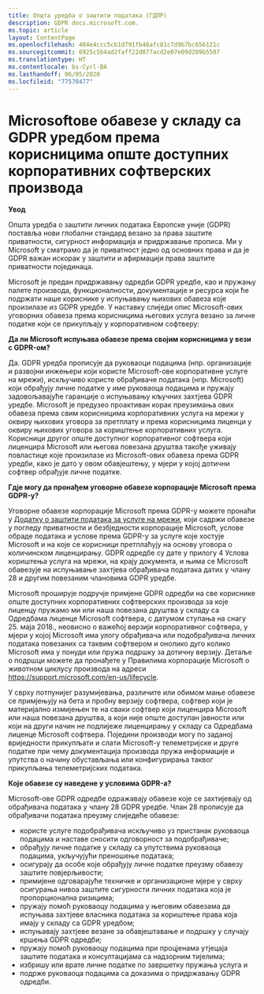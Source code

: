 ```yaml
---
title: Oпшта уредба о заштити података (ГДПР)
description: GDPR docs.microsoft.com.
ms.topic: article
layout: ContentPage
ms.openlocfilehash: 404e4ccc5cb1d791fb46afc81c7d9b7bc656121c
ms.sourcegitcommit: 6925c5b4ad2faff22d877acd2e07e09d289b5507
ms.translationtype: HT
ms.contentlocale: bs-Cyrl-BA
ms.lasthandoff: 06/05/2020
ms.locfileid: "77570477"
---
```

# <a name="microsofts-gdpr-commitments-to-customers-of-our-generally-available-enterprise-software-products"></a>Microsoftове обавезе у складу са GDPR уредбом према корисницима опште доступних корпоративних софтверских производа

**Увод**

Општа уредба о заштити личних података Европске уније (GDPR) поставља нови глобални стандард везано за права заштите приватности, сигурност информација и придржавање прописа. Ми у Microsoft у сматрамо да је приватност једно од основних права и да је GDPR важан искорак у заштити и афирмацији права заштите приватности појединаца.     

Microsoft је предан придржавању одредби GDPR уредбе, као и пружању палете производа, функционалности, документације и ресурса који ће подржати наше кориснике у испуњавању њихових обавеза које произилазе из GDPR уредбе. У наставку слиједи опис Microsoft-ових уговорних обавеза према корисницима његових услуга везано за личне податке који се прикупљају у корпоративном софтверу:

**Да ли Microsoft испуњава обавезе према својим корисницима у вези с GDPR-ом?**

Да. GDPR уредба прописује да руковаоци подацима (нпр. организације и развојни инжењери који користе Microsoft-ове корпоративне услуге на мрежи), искључиво користе обрађиваче података (нпр. Microsoft) који обрађују личне податке у име руковаоца подацима и пружају задовољавајуће гаранције о испуњавању кључних захтјева GDPR уредбе. Microsoft је предузео проактиван корак преузимања ових обавеза према свим корисницима корпоративних услуга на мрежи у оквиру њихових уговора за претплату и према корисницима лиценци у оквиру њихових уговора за кориштење корпоративних услуга. Корисници другог опште доступног корпоративног софтвера који лиценцира Microsoft или његова повезана друштва такође уживају повластице које произилазе из Microsoft-ових обавеза према GDPR уредби, како је дато у овом обавјештењу, у мјери у којој дотични софтвер обрађује личне податке.

**Гдје могу да пронађем уговорне обавезе корпорације Microsoft према GDPR-у?**

Уговорне обавезе корпорације Microsoft према GDPR-у можете пронаћи у [Додатку о заштити података за услуге на мрежи](https://www.microsoftvolumelicensing.com/DocumentSearch.aspx?Mode=2&Keyword=DPA), који садржи обавезе у погледу приватности и безбједности корпорације Microsoft, услове обраде података и услове према GDPR-у за услуге које хостује Microsoft и на које се корисници претплаћују на основу уговора о количинском лиценцирању. GDPR одредбе су дате у прилогу 4 Услова кориштења услуга на мрежи, на крају документа, и њима се Microsoft обавезује на испуњавање захтјева обрађивача података датих у члану 28 и другим повезаним члановима GDPR уредбе. 

Microsoft проширује подручје примјене GDPR одредби на све кориснике опште доступних корпоративних софтверских производа за које лиценцу пружамо ми или наша повезана друштва у складу са Одредбама лиценце Microsoft софтвера, с датумом ступања на снагу 25. маја 2018., неовисно о важећој верзији корпоративног софтвера, у мјери у којој Microsoft има улогу обрађивача или подобрађивача личних података повезаних са таквим софтвером и онолико дуго колико Microsoft има у понуди или пружа подршку за дотичну верзију. Детаље о подршци можете да пронађете у Правилима корпорације Microsoft о животном циклусу производа на адреси https://support.microsoft.com/en-us/lifecycle.

У сврху потпунијег разумијевања, различите или обимом мање обавезе се примјењују на бета и пробну верзију софтвера, софтвер који је материјално измијењен те на сваки софтвер који лиценцира Microsoft или наша повезана друштва, а који није опште доступан јавности или који на други начин не подлијеже лиценцирању у складу са Одредбама лиценце Microsoft софтвера. Поједини производи могу по заданој вриједности прикупљати и слати Microsoft-у телеметријске и друге податке при чему документација производа пружа информације и упутства о начину обустављања или конфигурирања таквог прикупљања телеметријских података.

**Које обавезе су наведене у условима GDPR-а?**

Microsoft-ове GDPR одредбе одражавају обавезе које се захтијевају од обрађивача података у члану 28 GDPR уредбе.  Члан 28 прописује да обрађивачи података преузму слиједеће обавезе:

-   користе услуге подобрађивача искључиво уз пристанак руковаоца подацима и наставе сносити одговорност за подобрађиваче;
-   обрађују личне податке у складу са упутствима руковаоца подацима, укључујући преношење података;
-   осигурају да особе које обрађују личне податке преузму обавезу заштите повјерљивости;
-   примијене одговарајуће техничке и организационе мјере у сврху осигурања нивоа заштите сигурности личних података која је пропорционална ризицима;
-   пружају помоћ руковаоцу подацима у његовим обавезама да испуњава захтјеве власника података за кориштење права која имају у складу са GDPR уредбом;
-   испуњавају захтјеве везане за обавјештавање и подршку у случају кршења GDPR одредби;
-   пружају помоћ руковаоцу подацима при процјенама утјецаја заштите података и консултацијама са надзорним тијелима; 
-   избришу или врате личне податке по завршетку пружања услуга и
-   подрже руковаоца подацима са доказима о придржавању GDPR одредби.
